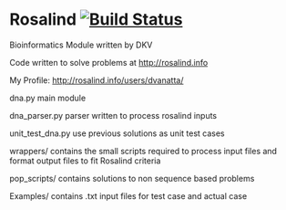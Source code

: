 Rosalind  [![Build Status](https://travis-ci.org/dvanatta/Rosalind.svg?branch=master)](https://travis-ci.org/dvanatta/Rosalind)
========

Bioinformatics Module written by DKV

Code written to solve problems at http://rosalind.info

My Profile: http://rosalind.info/users/dvanatta/

dna.py main module

dna_parser.py parser written to process rosalind inputs

unit_test_dna.py use previous solutions as unit test cases

wrappers/ contains the small scripts required to process input files and format output files to fit Rosalind criteria

pop_scripts/ contains solutions to non sequence based problems

Examples/ contains .txt input files for test case and actual case
